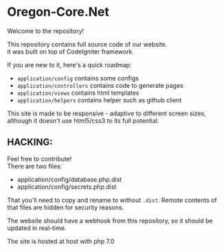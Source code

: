 Oregon-Core.Net
===============

Welcome to the repository!

This repository contains full source code of our website.  
it was built on top of CodeIgniter framework.

If you are new to it, here's a quick roadmap:

 - `application/config` contains some configs
 - `application/controllers` contains code to generate pages
 - `application/views` contains html templates
 - `application/helpers` contains helper such as github client

This site is made to be responsive - adaptive to different screen sizes,
although it doesn't use html5/css3 to its full potential.
 
HACKING:
--------

Feel free to contribute!  
There are two files:

  - application/config/database.php.dist
  - application/config/secrets.php.dist

That you'll need to copy and rename to without `.dist`.
Remote contents of that files are hidden for security reasons.

The website should have a webhook from this repository,
so it should be updated in real-time.
 
The site is hosted at host with php 7.0
